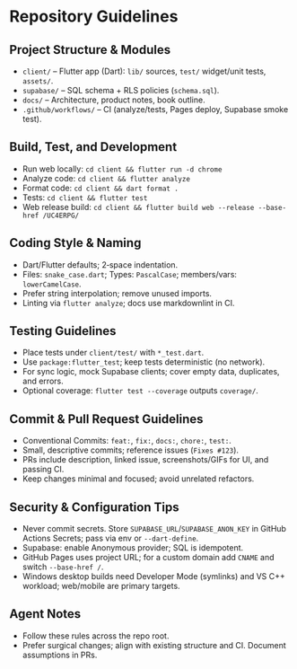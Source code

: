 # Repository Guidelines

## Project Structure & Modules
- `client/` – Flutter app (Dart): `lib/` sources, `test/` widget/unit tests, `assets/`.
- `supabase/` – SQL schema + RLS policies (`schema.sql`).
- `docs/` – Architecture, product notes, book outline.
- `.github/workflows/` – CI (analyze/tests, Pages deploy, Supabase smoke test).

## Build, Test, and Development
- Run web locally: `cd client && flutter run -d chrome`
- Analyze code: `cd client && flutter analyze`
- Format code: `cd client && dart format .`
- Tests: `cd client && flutter test`
- Web release build: `cd client && flutter build web --release --base-href /UC4ERPG/`

## Coding Style & Naming
- Dart/Flutter defaults; 2‑space indentation.
- Files: `snake_case.dart`; Types: `PascalCase`; members/vars: `lowerCamelCase`.
- Prefer string interpolation; remove unused imports.
- Linting via `flutter analyze`; docs use markdownlint in CI.

## Testing Guidelines
- Place tests under `client/test/` with `*_test.dart`.
- Use `package:flutter_test`; keep tests deterministic (no network).
- For sync logic, mock Supabase clients; cover empty data, duplicates, and errors.
- Optional coverage: `flutter test --coverage` outputs `coverage/`.

## Commit & Pull Request Guidelines
- Conventional Commits: `feat:`, `fix:`, `docs:`, `chore:`, `test:`.
- Small, descriptive commits; reference issues (`Fixes #123`).
- PRs include description, linked issue, screenshots/GIFs for UI, and passing CI.
- Keep changes minimal and focused; avoid unrelated refactors.

## Security & Configuration Tips
- Never commit secrets. Store `SUPABASE_URL`/`SUPABASE_ANON_KEY` in GitHub Actions Secrets; pass via env or `--dart-define`.
- Supabase: enable Anonymous provider; SQL is idempotent.
- GitHub Pages uses project URL; for a custom domain add `CNAME` and switch `--base-href /`.
- Windows desktop builds need Developer Mode (symlinks) and VS C++ workload; web/mobile are primary targets.

## Agent Notes
- Follow these rules across the repo root.
- Prefer surgical changes; align with existing structure and CI. Document assumptions in PRs.
